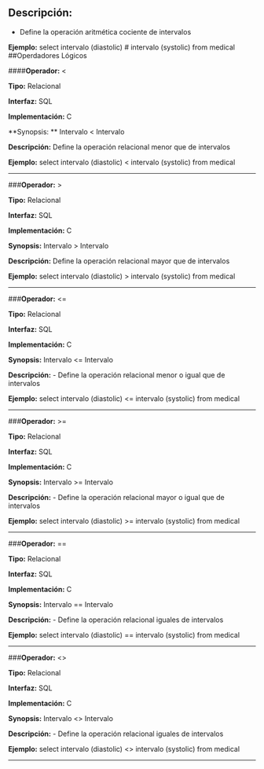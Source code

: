## **Descripción:** 
- Define la operación aritmética cociente de intervalos

 **Ejemplo:** select intervalo (diastolic) # intervalo (systolic) from medical
##Operdadores Lógicos

####**Operador:** <

**Tipo:** Relacional

 **Interfaz:** SQL

 **Implementación:** C

 **Synopsis: **
Intervalo < Intervalo

 **Descripción:** Define la operación relacional menor que de intervalos

 **Ejemplo:** select intervalo (diastolic) < intervalo (systolic) from medical

 ***

###**Operador:** >

 **Tipo:** Relacional

 **Interfaz:** SQL
 
 **Implementación:** C
 
 **Synopsis:**
 Intervalo > Intervalo

 **Descripción:** Define la operación relacional mayor que de intervalos

 **Ejemplo:** select intervalo (diastolic) > intervalo (systolic) from medical

 ***
###**Operador:** <=

 **Tipo:** Relacional

 **Interfaz:** SQL

 **Implementación:** C

 **Synopsis:** Intervalo <= Intervalo

 **Descripción:** - Define la operación relacional menor o igual que de intervalos

 **Ejemplo:** select intervalo (diastolic) <= intervalo (systolic) from medical
 * * *
###**Operador:** >=

 **Tipo:** Relacional

 **Interfaz:** SQL

 **Implementación:** C

 **Synopsis:**
 Intervalo >= Intervalo

 **Descripción:** - Define la operación relacional mayor o igual que de intervalos

 **Ejemplo:** select intervalo (diastolic) >= intervalo (systolic) from medical
 * * *
 ###**Operador:** ==
 
 **Tipo:** Relacional

 **Interfaz:** SQL

 **Implementación:** C

 **Synopsis:** Intervalo == Intervalo

 **Descripción:** - Define la operación relacional iguales de intervalos

 **Ejemplo:** select intervalo (diastolic) == intervalo (systolic) from medical
 * * *
###**Operador:** <>

 **Tipo:** Relacional

 **Interfaz:** SQL

 **Implementación:** C

 **Synopsis:** Intervalo <> Intervalo
 
 **Descripción:** - Define la operación relacional iguales de intervalos
 
 **Ejemplo:** select intervalo (diastolic) <> intervalo (systolic) from medical
 * * *
